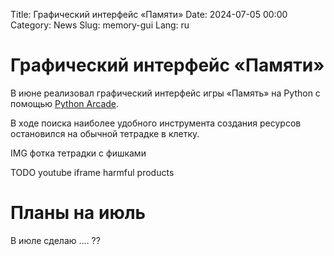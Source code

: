 Title: Графический интерфейс «Памяти»
Date: 2024-07-05 00:00
Category: News
Slug: memory-gui
Lang: ru

# Графический интерфейс «Памяти»

В июне реализовал графический интерфейс игры «Память» на Python с помощью [Python Arcade][arcade].

В ходе поиска наиболее удобного инструмента создания ресурсов остановился на
обычной тетрадке в клетку.

IMG фотка тетрадки с фишками


TODO youtube iframe harmful products

# Планы на июль

В июле сделаю  .... ??

[arcade]: https://arcade.academy
